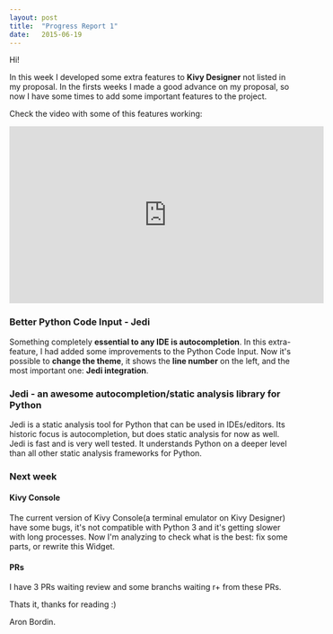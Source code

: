 ```yaml
---
layout: post
title:  "Progress Report 1"
date:   2015-06-19
---
```


Hi!


In this week I developed some extra features to **Kivy Designer** not listed in my proposal. In the firsts weeks I made a good advance on my proposal, so now I have some times to add some important features to the project.

Check the video with some of this features working:

<div align="center">
	<iframe width="560" height="315" src="https://www.youtube.com/embed/wMdBLvUT0wc" frameborder="0" allowfullscreen></iframe>
</div>



### Better Python Code Input - Jedi

Something completely **essential to any IDE is autocompletion**. In this extra-feature, I had added some improvements to the Python Code Input. 
Now it's possible to **change the theme**, it shows the **line number** on the left, and the most important one: **Jedi integration**.


### Jedi - an awesome autocompletion/static analysis library for Python

Jedi is a static analysis tool for Python that can be used in IDEs/editors. 
Its historic focus is autocompletion, but does static analysis for now as well. 
Jedi is fast and is very well tested. 
It understands Python on a deeper level than all other static analysis frameworks for Python.


### Next week

#### Kivy Console

The current version of Kivy Console(a terminal emulator on Kivy Designer) have some bugs, it's not compatible with Python 3 and it's getting slower with long processes. 
Now I'm analyzing to check what is the best: fix some parts, or rewrite this Widget.

#### PRs

I have 3 PRs waiting review and some branchs waiting r+ from these PRs.



Thats it, thanks for reading :)

Aron Bordin.